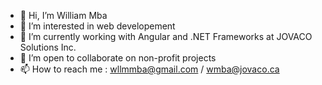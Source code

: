 - 👋 Hi, I’m William Mba
- 👀 I’m interested in web developement
- 🌱 I’m currently working with Angular and .NET Frameworks at JOVACO Solutions Inc.
- 💞️ I’m open to collaborate on non-profit projects
- 📫 How to reach me : wllmmba@gmail.com / wmba@jovaco.ca

<!---
MbaW/MbaW is a ✨ special ✨ repository because its `README.md` (this file) appears on your GitHub profile.
You can click the Preview link to take a look at your changes.
--->
